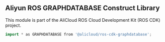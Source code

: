 ## Aliyun ROS GRAPHDATABASE Construct Library

This module is part of the AliCloud ROS Cloud Development Kit (ROS CDK) project.

```go
import * as GRAPHDATABASE from '@alicloud/ros-cdk-graphdatabase';
```

